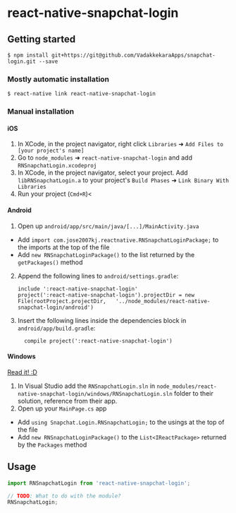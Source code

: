 
# react-native-snapchat-login

## Getting started

`$ npm install git+https://git@github.com/VadakkekaraApps/snapchat-login.git --save`

### Mostly automatic installation

`$ react-native link react-native-snapchat-login`

### Manual installation


#### iOS

1. In XCode, in the project navigator, right click `Libraries` ➜ `Add Files to [your project's name]`
2. Go to `node_modules` ➜ `react-native-snapchat-login` and add `RNSnapchatLogin.xcodeproj`
3. In XCode, in the project navigator, select your project. Add `libRNSnapchatLogin.a` to your project's `Build Phases` ➜ `Link Binary With Libraries`
4. Run your project (`Cmd+R`)<

#### Android

1. Open up `android/app/src/main/java/[...]/MainActivity.java`
  - Add `import com.jose2007kj.reactnative.RNSnapchatLoginPackage;` to the imports at the top of the file
  - Add `new RNSnapchatLoginPackage()` to the list returned by the `getPackages()` method
2. Append the following lines to `android/settings.gradle`:
  	```
  	include ':react-native-snapchat-login'
  	project(':react-native-snapchat-login').projectDir = new File(rootProject.projectDir, 	'../node_modules/react-native-snapchat-login/android')
  	```
3. Insert the following lines inside the dependencies block in `android/app/build.gradle`:
  	```
      compile project(':react-native-snapchat-login')
  	```

#### Windows
[Read it! :D](https://github.com/ReactWindows/react-native)

1. In Visual Studio add the `RNSnapchatLogin.sln` in `node_modules/react-native-snapchat-login/windows/RNSnapchatLogin.sln` folder to their solution, reference from their app.
2. Open up your `MainPage.cs` app
  - Add `using Snapchat.Login.RNSnapchatLogin;` to the usings at the top of the file
  - Add `new RNSnapchatLoginPackage()` to the `List<IReactPackage>` returned by the `Packages` method


## Usage
```javascript
import RNSnapchatLogin from 'react-native-snapchat-login';

// TODO: What to do with the module?
RNSnapchatLogin;
```
  
